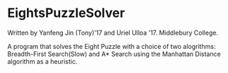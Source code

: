 # EightsPuzzleSolver

Written by Yanfeng Jin (Tony)'17 and Uriel Ulloa '17. Middlebury College.

A program that solves the Eight Puzzle with a choice of two alogrithms: Breadth-First Search(Slow) and A* Search using the Manhattan Distance algorithm as a heuristic. 

